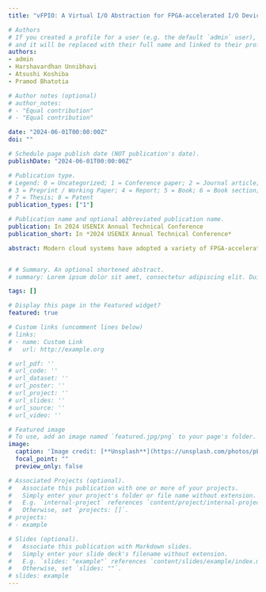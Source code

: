 ```yaml
---
title: "vFPIO: A Virtual I/O Abstraction for FPGA-accelerated I/O Devices"

# Authors
# If you created a profile for a user (e.g. the default `admin` user), write the username (folder name) here 
# and it will be replaced with their full name and linked to their profile.
authors:
- admin
- Harshavardhan Unnibhavi
- Atsushi Koshiba
- Pramod Bhatotia

# Author notes (optional)
# author_notes:
# - "Equal contribution"
# - "Equal contribution"

date: "2024-06-01T00:00:00Z"
doi: ""

# Schedule page publish date (NOT publication's date).
publishDate: "2024-06-01T00:00:00Z"

# Publication type.
# Legend: 0 = Uncategorized; 1 = Conference paper; 2 = Journal article;
# 3 = Preprint / Working Paper; 4 = Report; 5 = Book; 6 = Book section;
# 7 = Thesis; 8 = Patent
publication_types: ["1"]

# Publication name and optional abbreviated publication name.
publication: In 2024 USENIX Annual Technical Conference
publication_short: In *2024 USENIX Annual Technical Conference*

abstract: Modern cloud systems have adopted a variety of FPGA-accelerated I/O devices, such as SmartNICs and computational storage, while they face programmability and portability challenges. Existing FPGA frameworks either directly expose device-specific I/O interfaces to user logic or offer virtualized I/Os limited to a single device type. The lack of I/O abstraction imposes high engineering costs, less design portability, and even unexpected throughput degradation. We introduce vFPIO, an FPGA-based I/O acceleration framework that brings better programmability and design portability. vFPIO extends modern FPGA OSes to expose virtual I/O ports to user logic, which abstracts device-dependent I/O specifications and makes the user logic design platform-agnostic. The connectivity between virtual and physical I/O ports can be easily configured by host applications using POSIX-like file APIs. vFPIO also offers a preemptive I/O transaction scheduler that alleviates the I/O throughput degradation caused by concurrent I/O requests from multiple accelerators in a multi-tenant environment. We implement a prototype of the vFPIO framework on x86 servers equipped with AMD Xilinx Alveo U280 cards. Our prototype supports four different I/O interfaces, PCIe, DRAM, HBM, and network. Our evaluation highlights that vFPIO incurs negligible performance overheads compared to Coyote, one of the latest FPGA OSes, while preserving the maximum I/O throughput for high-priority tasks even under resource contention.


# # Summary. An optional shortened abstract.
# summary: Lorem ipsum dolor sit amet, consectetur adipiscing elit. Duis posuere tellus ac convallis placerat. Proin tincidunt magna sed ex sollicitudin condimentum.

tags: []

# Display this page in the Featured widget?
featured: true

# Custom links (uncomment lines below)
# links:
# - name: Custom Link
#   url: http://example.org

# url_pdf: ''
# url_code: ''
# url_dataset: ''
# url_poster: ''
# url_project: ''
# url_slides: ''
# url_source: ''
# url_video: ''

# Featured image
# To use, add an image named `featured.jpg/png` to your page's folder. 
image:
  caption: 'Image credit: [**Unsplash**](https://unsplash.com/photos/pLCdAaMFLTE)'
  focal_point: ""
  preview_only: false

# Associated Projects (optional).
#   Associate this publication with one or more of your projects.
#   Simply enter your project's folder or file name without extension.
#   E.g. `internal-project` references `content/project/internal-project/index.md`.
#   Otherwise, set `projects: []`.
# projects:
# - example

# Slides (optional).
#   Associate this publication with Markdown slides.
#   Simply enter your slide deck's filename without extension.
#   E.g. `slides: "example"` references `content/slides/example/index.md`.
#   Otherwise, set `slides: ""`.
# slides: example
---
```


<!-- {{% callout note %}}
Click the *Cite* button above to demo the feature to enable visitors to import publication metadata into their reference management software.
{{% /callout %}}

{{% callout note %}}
Create your slides in Markdown - click the *Slides* button to check out the example.
{{% /callout %}} -->

<!-- Supplementary notes can be added here, including [code, math, and images](https://wowchemy.com/docs/writing-markdown-latex/). -->
